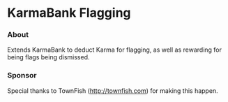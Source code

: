 # KarmaBank Flagging #

### About ###
Extends KarmaBank to deduct Karma for flagging, as well as rewarding for being flags being dismissed.

### Sponsor ###
Special thanks to TownFish (http://townfish.com) for making this happen.
